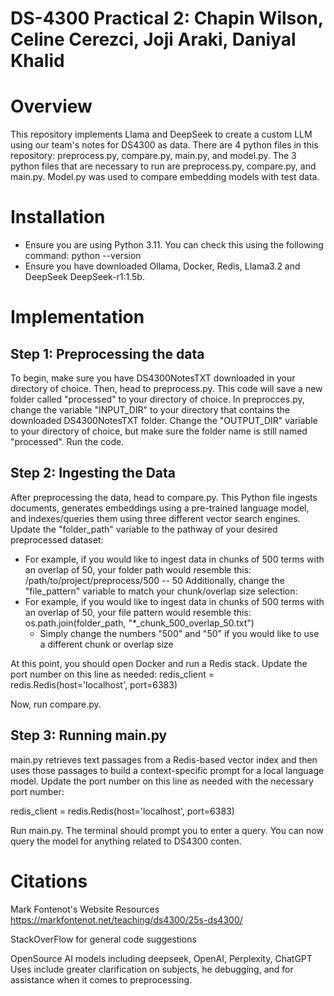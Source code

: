 # DS-4300 Practical 2: Chapin Wilson, Celine Cerezci, Joji Araki, Daniyal Khalid

# Overview

This repository implements Llama and DeepSeek to create a custom LLM using our team's notes for DS4300 as data. There are 4 python files in this repository: preprocess.py, compare.py, main.py, and model.py. The 3 python files that are necessary to run are preprocess.py, compare.py, and main.py. Model.py was used to compare embedding models with test data.

# Installation

- Ensure you are using Python 3.11. You can check this using the following command:
python --version
- Ensure you have downloaded Ollama, Docker, Redis, Llama3.2 and DeepSeek DeepSeek-r1:1.5b.

# Implementation

## Step 1: Preprocessing the data
To begin, make sure you have DS4300NotesTXT downloaded in your directory of choice. Then, head to preprocess.py. This code will save a new folder called "processed" to your directory of choice. In preprocces.py, change the variable "INPUT_DIR" to your directory that contains the downloaded DS4300NotesTXT folder. Change the "OUTPUT_DIR" variable to your directory of choice, but make sure the folder name is still named "processed". Run the code.

## Step 2: Ingesting the Data

After preprocessing the data, head to compare.py. This Python file ingests documents, generates embeddings using a pre-trained language model, and indexes/queries them using three different vector search engines. Update the "folder_path" variable to the pathway of your desired preprocessed dataset:
- For example, if you would like to ingest data in chunks of 500 terms with an overlap of 50, your folder path would resemble this: /path/to/project/preprocess/500 -- 50
Additionally, change the "file_pattern" variable to match your chunk/overlap size selection:
- For example, if you would like to ingest data in chunks of 500 terms with an overlap of 50, your file pattern would resemble this: os.path.join(folder_path, "*_chunk_500_overlap_50.txt")
  - Simply change the numbers "500" and "50" if you would like to use a different chunk or overlap size

At this point, you should open Docker and run a Redis stack. Update the port number on this line as needed: 
redis_client = redis.Redis(host='localhost', port=6383)

Now, run compare.py.

## Step 3: Running main.py

main.py retrieves text passages from a Redis-based vector index and then uses those passages to build a context-specific prompt for a local language model. Update the port number on this line as needed with the necessary port number: 

redis_client = redis.Redis(host='localhost', port=6383)

Run main.py. The terminal should prompt you to enter a query. You can now query the model for anything related to DS4300 conten. 


# Citations
Mark Fontenot's Website Resources 
https://markfontenot.net/teaching/ds4300/25s-ds4300/

StackOverFlow for general code suggestions

OpenSource AI models including deepseek, OpenAI, Perplexity, ChatGPT
Uses include greater clarification on subjects, he debugging, and for assistance when it comes to
preprocessing.

